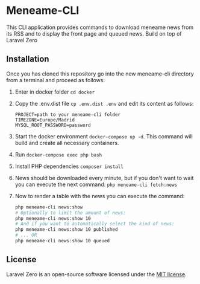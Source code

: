 # Meneame-CLI

This CLI application provides commands to download meneame news from 
its RSS and to display the front page and queued news. Build on top of Laravel Zero

## Installation

Once you has cloned this repository go into the new meneame-cli directory
 from a terminal and proceed as follows:

1. Enter in docker folder `cd docker`
2. Copy the .env.dist file `cp .env.dist .env` and edit its content as follows:
 
    ```plain
   PROJECT=path to your meneame-cli folder
   TIMEZONE=Europe/Madrid
   MYSQL_ROOT_PASSWORD=password
    ```
3. Start the docker environment `docker-compose up -d`. This command will build
and create all necessary containers.
4. Run `docker-compose exec php bash`
5. Install PHP dependencies `composer install`
6. News should be downloaded every minute, but if you don't want to wait you can
execute the next command: `php meneame-cli fetch:news`
7. Now to render a table with the news you can execute the command:
 
    ```bash 
    php meneame-cli news:show
   # Optionally to limit the amount of news:
   php meneame-cli news:show 10
   # And if you want to automatically select the kind of news:
   php meneame-cli news:show 10 published
   # ... OR
   php meneame-cli news:show 10 queued
   ```



    

## License

Laravel Zero is an open-source software licensed under the [MIT license](https://github.com/laravel-zero/laravel-zero/blob/stable/LICENSE.md).

